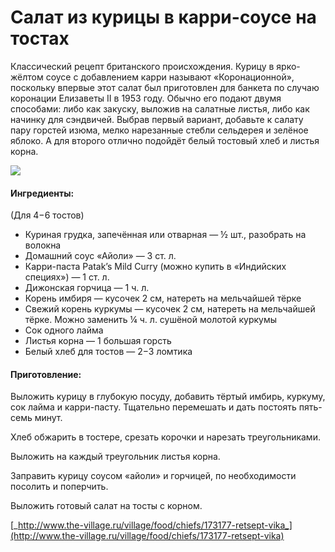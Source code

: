 # Салат из курицы в карри-соусе на тостах

Классический рецепт британского происхождения. Курицу в ярко-жёлтом соусе с добавлением карри называют «Коронационной», поскольку впервые этот салат был приготовлен для банкета по случаю коронации Елизаветы II в 1953 году. Обычно его подают двумя способами: либо как закуску, выложив на салатные листья, либо как начинку для сэндвичей. Выбрав первый вариант, добавьте к салату пару горстей изюма, мелко нарезанные стебли сельдерея и зелёное яблоко. А для второго отлично подойдёт белый тостовый хлеб и листья корна.

![](https://s-media-cache-ak0.pinimg.com/564x/10/eb/de/10ebde8f44eeae83cfbd6ff86625c623.jpg)

#### Ингредиенты:

\(Для 4−6 тостов\)

* Куриная грудка, запечённая или отварная — ½ шт., разобрать на волокна
* Домашний соус «Айоли» — 3 ст. л.
* Карри-паста Patak’s Mild Curry \(можно купить в «Индийских специях»\) — 1 ст. л.
* Дижонская горчица — 1 ч. л.
* Корень имбиря — кусочек 2 см, натереть на мельчайшей тёрке
* Свежий корень куркумы — кусочек 2 см, натереть на мельчайшей тёрке. Можно заменить ¼ ч. л. сушёной молотой куркумы
* Сок одного лайма
* Листья корна — 1 большая горсть
* Белый хлеб для тостов — 2−3 ломтика

#### Приготовление:

Выложить курицу в глубокую посуду, добавить тёртый имбирь, куркуму, сок лайма и карри-пасту. Тщательно перемешать и дать постоять пять-семь минут.

Хлеб обжарить в тостере, срезать корочки и нарезать треугольниками.

Выложить на каждый треугольник листья корна.

Заправить курицу соусом «айоли» и горчицей, по необходимости посолить и поперчить.

Выложить готовый салат на тосты с корном.

[_http://www.the-village.ru/village/food/chiefs/173177-retsept-vika_](http://www.the-village.ru/village/food/chiefs/173177-retsept-vika)


